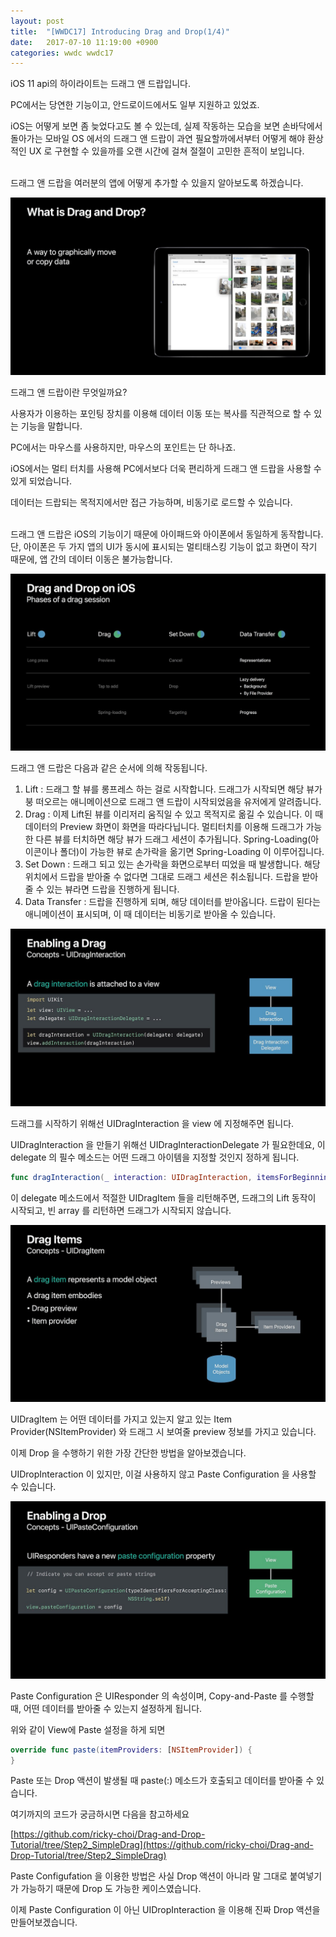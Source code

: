 ```yaml
---
layout: post
title:  "[WWDC17] Introducing Drag and Drop(1/4)"
date:   2017-07-10 11:19:00 +0900
categories: wwdc wwdc17 
---
```

iOS 11 api의 하이라이트는 드래그 앤 드랍입니다.

PC에서는 당연한 기능이고, 안드로이드에서도 일부 지원하고 있었죠.

iOS는 어떻게 보면 좀 늦었다고도 볼 수 있는데, 실제 작동하는 모습을 보면 손바닥에서 돌아가는 모바일 OS 에서의 드래그 앤 드랍이 과연 필요할까에서부터 어떻게 해야 환상적인 UX 로 구현할 수 있을까를 오랜 시간에 걸쳐 절절이 고민한 흔적이 보입니다.

\
드래그 앤 드랍을 여러분의 앱에 어떻게 추가할 수 있을지 알아보도록 하겠습니다.

![](/assets/170710/203_introducing_drag_and_drop.jpg)

드래그 앤 드랍이란 무엇일까요?

사용자가 이용하는 포인팅 장치를 이용해 데이터 이동 또는 복사를 직관적으로 할 수 있는 기능을 말합니다.

PC에서는 마우스를 사용하지만, 마우스의 포인트는 단 하나죠.

iOS에서는 멀티 터치를 사용해 PC에서보다 더욱 편리하게 드래그 앤 드랍을 사용할 수 있게 되었습니다.

데이터는 드랍되는 목적지에서만 접근 가능하며, 비동기로 로드할 수 있습니다.

\
드래그 앤 드랍은 iOS의 기능이기 때문에 아이패드와 아이폰에서 동일하게 동작합니다. 단, 아이폰은 두 가지 앱의 UI가 동시에 표시되는 멀티태스킹 기능이 없고 화면이 작기 때문에, 앱 간의 데이터 이동은 불가능합니다.

![](/assets/170710/203_introducing_drag_and_drop2.jpg)

드래그 앤 드랍은 다음과 같은 순서에 의해 작동됩니다.

1. Lift : 드래그 할 뷰를 롱프레스 하는 걸로 시작합니다. 드래그가 시작되면 해당 뷰가 붕 떠오르는 애니메이션으로 드래그 앤 드랍이 시작되었음을 유저에게 알려줍니다.
2. Drag : 이제 Lift된 뷰를 이리저리 움직일 수 있고 목적지로 옮길 수 있습니다. 이 때 데이터의 Preview 화면이 화면을 따라다닙니다. 멀티터치를 이용해 드래그가 가능한 다른 뷰를 터치하면 해당 뷰가 드래그 세션이 추가됩니다. Spring-Loading(아이콘이나 폴더)이 가능한 뷰로 손가락을 옮기면 Spring-Loading 이 이루어집니다.
3. Set Down : 드래그 되고 있는 손가락을 화면으로부터 띠었을 때 발생합니다. 해당 위치에서 드랍을 받아줄 수 없다면 그대로 드래그 세션은 취소됩니다. 드랍을 받아줄 수 있는 뷰라면 드랍을 진행하게 됩니다.
4. Data Transfer : 드랍을 진행하게 되며, 해당 데이터를 받아옵니다. 드랍이 된다는 애니메이션이 표시되며, 이 때 데이터는 비동기로 받아올 수 있습니다.

![](/assets/170710/203_introducing_drag_and_drop3.jpg)

드래그를 시작하기 위해선 UIDragInteraction 을 view 에 지정해주면 됩니다.

UIDragInteraction 을 만들기 위해선 UIDragInteractionDelegate 가 필요한데요, 이 delegate 의 필수 메소드는 어떤 드래그 아이템을 지정할 것인지 정하게 됩니다.

``` swift
func dragInteraction(_ interaction: UIDragInteraction, itemsForBeginning session: UIDragSession) -> [UIDragItem]
```

이 delegate 메소드에서 적절한 UIDragItem 들을 리턴해주면, 드래그의 Lift 동작이 시작되고, 빈 array 를 리턴하면 드래그가 시작되지 않습니다.

![](/assets/170710/203_introducing_drag_and_drop4.jpg)

UIDragItem 는 어떤 데이터를 가지고 있는지 알고 있는 Item Provider(NSItemProvider) 와 드래그 시 보여줄 preview 정보를 가지고 있습니다.

이제 Drop 을 수행하기 위한 가장 간단한 방법을 알아보겠습니다.

UIDropInteraction 이 있지만, 이걸 사용하지 않고 Paste Configuration 을 사용할 수 있습니다.

![](/assets/170710/203_introducing_drag_and_drop5.jpg)

Paste Configuration 은 UIResponder 의 속성이며, Copy-and-Paste 를 수행할 때, 어떤 데이터를 받아줄 수 있는지 설정하게 됩니다.

위와 같이 View에 Paste 설정을 하게 되면

``` swift
override func paste(itemProviders: [NSItemProvider]) {
}
```

Paste 또는 Drop 액션이 발생될 때 paste(:) 메소드가 호출되고 데이터를 받아줄 수 있습니다.

여기까지의 코드가 궁금하시면 다음을 참고하세요

[https://github.com/ricky-choi/Drag-and-Drop-Tutorial/tree/Step2_SimpleDrag](https://github.com/ricky-choi/Drag-and-Drop-Tutorial/tree/Step2_SimpleDrag)

Paste Configufation 을 이용한 방법은 사실 Drop 액션이 아니라 말 그대로 붙여넣기가 가능하기 때문에 Drop 도 가능한 케이스였습니다.

이제 Paste Configuration 이 아닌 UIDropInteraction 을 이용해 진짜 Drop 액션을 만들어보겠습니다.